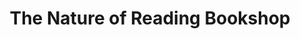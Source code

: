 ---
title: "The Nature of Reading Bookshop"
url: /madison/the-nature-of-reading-bookshop/
shop: books
---